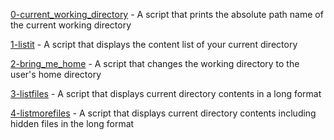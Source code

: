 [0-current_working_directory](https://github.com/chelseyqc/holbertonschool-shell/blob/master/basics/0-current_working_directory) - A script that prints the absolute path name of the current working directory


[1-listit](https://github.com/chelseyqc/holbertonschool-shell/blob/master/basics/1-listit) - A script that displays the content list of your current directory


[2-bring_me_home](https://github.com/chelseyqc/holbertonschool-shell/blob/master/basics/2-bring_me_home) - A script that changes the working directory to the user's home directory


[3-listfiles](https://github.com/chelseyqc/holbertonschool-shell/blob/master/basics/3-listfiles) - A script that displays current directory contents in a long format


[4-listmorefiles](https://github.com/chelseyqc/holbertonschool-shell/blob/master/basics/4-listmorefiles) - A script that displays current directory contents including hidden files in the long format

